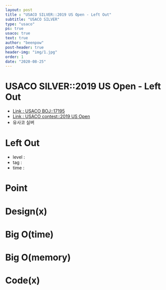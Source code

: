 ```yaml
---
layout: post
title : "USACO SILVER::2019 US Open - Left Out"
subtitle: "USACO SILVER"
type: "usaco"
ps: true
usaco: true
text: true
author: "beenpow"
post-header: true
header-img: "img/1.jpg"
order: 1
date: "2020-08-25"
---
```


# USACO SILVER::2019 US Open - Left Out
- [Link : USACO BOJ::17195](https://www.acmicpc.net/problem/17195)
- [Link : USACO contest::2019 US Open](http://www.usaco.org/index.php?page=open19results)
- 유사코 실버

# Left Out

- level :
- tag :
- time :

# Point

# Design(x)

# Big O(time)

# Big O(memory)

# Code(x)

